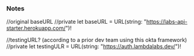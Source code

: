 ### Notes
//original baseURL
    //private let baseURL = URL(string: "https://labs-api-starter.herokuapp.com/")!

//testingURL? (according to a prior dev team using this okta framework)
//private let testingULR = URL(string: "https://auth.lambdalabs.dev/")!
